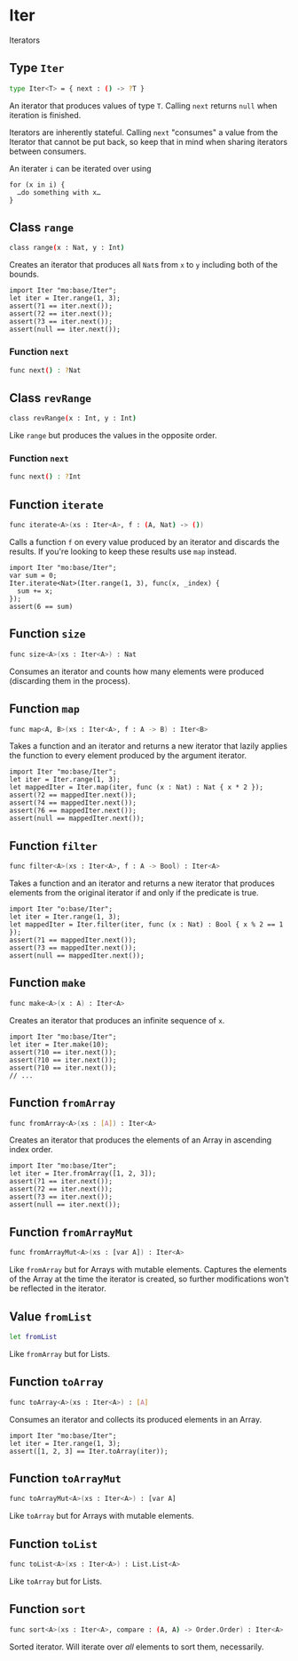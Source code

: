 # Iter
Iterators

## Type `Iter`
```bash
type Iter<T> = { next : () -> ?T }
```

An iterator that produces values of type `T`. Calling `next` returns
`null` when iteration is finished.

Iterators are inherently stateful. Calling `next` "consumes" a value from
the Iterator that cannot be put back, so keep that in mind when sharing
iterators between consumers.

An iterater `i` can be iterated over using
```motoko
for (x in i) {
  …do something with x…
}
```

## Class `range`

```bash
class range(x : Nat, y : Int)
```

Creates an iterator that produces all `Nat`s from `x` to `y` including
both of the bounds.
```motoko
import Iter "mo:base/Iter";
let iter = Iter.range(1, 3);
assert(?1 == iter.next());
assert(?2 == iter.next());
assert(?3 == iter.next());
assert(null == iter.next());
```

### Function `next`
```bash
func next() : ?Nat
```


## Class `revRange`

```bash
class revRange(x : Int, y : Int)
```

Like `range` but produces the values in the opposite
order.

### Function `next`
```bash
func next() : ?Int
```


## Function `iterate`
```bash
func iterate<A>(xs : Iter<A>, f : (A, Nat) -> ())
```

Calls a function `f` on every value produced by an iterator and discards
the results. If you're looking to keep these results use `map` instead.

```motoko
import Iter "mo:base/Iter";
var sum = 0;
Iter.iterate<Nat>(Iter.range(1, 3), func(x, _index) {
  sum += x;
});
assert(6 == sum)
```

## Function `size`
```bash
func size<A>(xs : Iter<A>) : Nat
```

Consumes an iterator and counts how many elements were produced
(discarding them in the process).

## Function `map`
```bash
func map<A, B>(xs : Iter<A>, f : A -> B) : Iter<B>
```

Takes a function and an iterator and returns a new iterator that lazily applies
the function to every element produced by the argument iterator.
```motoko
import Iter "mo:base/Iter";
let iter = Iter.range(1, 3);
let mappedIter = Iter.map(iter, func (x : Nat) : Nat { x * 2 });
assert(?2 == mappedIter.next());
assert(?4 == mappedIter.next());
assert(?6 == mappedIter.next());
assert(null == mappedIter.next());
```

## Function `filter`
```bash
func filter<A>(xs : Iter<A>, f : A -> Bool) : Iter<A>
```

Takes a function and an iterator and returns a new iterator that produces
elements from the original iterator if and only if the predicate is true.
```motoko
import Iter "o:base/Iter";
let iter = Iter.range(1, 3);
let mappedIter = Iter.filter(iter, func (x : Nat) : Bool { x % 2 == 1 });
assert(?1 == mappedIter.next());
assert(?3 == mappedIter.next());
assert(null == mappedIter.next());
```

## Function `make`
```bash
func make<A>(x : A) : Iter<A>
```

Creates an iterator that produces an infinite sequence of `x`.
```motoko
import Iter "mo:base/Iter";
let iter = Iter.make(10);
assert(?10 == iter.next());
assert(?10 == iter.next());
assert(?10 == iter.next());
// ...
```

## Function `fromArray`
```bash
func fromArray<A>(xs : [A]) : Iter<A>
```

Creates an iterator that produces the elements of an Array in ascending index order.
```motoko
import Iter "mo:base/Iter";
let iter = Iter.fromArray([1, 2, 3]);
assert(?1 == iter.next());
assert(?2 == iter.next());
assert(?3 == iter.next());
assert(null == iter.next());
```

## Function `fromArrayMut`
```bash
func fromArrayMut<A>(xs : [var A]) : Iter<A>
```

Like `fromArray` but for Arrays with mutable elements. Captures
the elements of the Array at the time the iterator is created, so
further modifications won't be reflected in the iterator.

## Value `fromList`
```bash
let fromList
```

Like `fromArray` but for Lists.

## Function `toArray`
```bash
func toArray<A>(xs : Iter<A>) : [A]
```

Consumes an iterator and collects its produced elements in an Array.
```motoko
import Iter "mo:base/Iter";
let iter = Iter.range(1, 3);
assert([1, 2, 3] == Iter.toArray(iter));
```

## Function `toArrayMut`
```bash
func toArrayMut<A>(xs : Iter<A>) : [var A]
```

Like `toArray` but for Arrays with mutable elements.

## Function `toList`
```bash
func toList<A>(xs : Iter<A>) : List.List<A>
```

Like `toArray` but for Lists.

## Function `sort`
```bash
func sort<A>(xs : Iter<A>, compare : (A, A) -> Order.Order) : Iter<A>
```

Sorted iterator.  Will iterate over *all* elements to sort them, necessarily.
